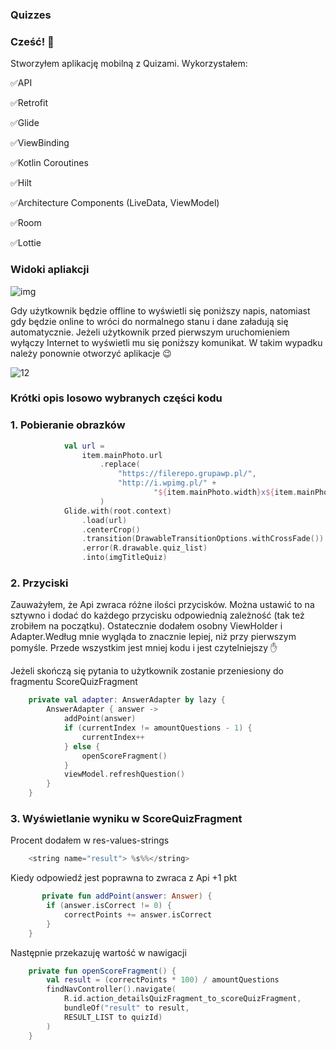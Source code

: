 ### Quizzes

### Cześć! 👋

Stworzyłem aplikację mobilną z Quizami. Wykorzystałem:

:white_check_mark:API

:white_check_mark:Retrofit

:white_check_mark:Glide

:white_check_mark:ViewBinding

:white_check_mark:Kotlin Coroutines

:white_check_mark:Hilt

:white_check_mark:Architecture Components (LiveData, ViewModel)

:white_check_mark:Room

:white_check_mark:Lottie

### Widoki apliakcji

![img](https://user-images.githubusercontent.com/75754448/122287264-09b18080-cef1-11eb-855a-a7af239e2af0.png)


Gdy użytkownik będzie offline to wyświetli się poniższy napis, natomiast gdy będzie online to wróci do normalnego stanu i dane załadują się automatycznie.
Jeżeli użytkownik przed pierwszym uruchomieniem wyłączy Internet to wyświetli mu się poniższy komunikat. W takim wypadku należy ponownie otworzyć aplikacje  :wink:

![12](https://user-images.githubusercontent.com/75754448/122305167-b8ac8700-cf06-11eb-8292-15cffdd56d44.png)


### Krótki opis losowo wybranych części kodu

### 1. Pobieranie obrazków

```Kotlin
            val url =
                item.mainPhoto.url
                    .replace(
                        "https://filerepo.grupawp.pl/",
                        "http://i.wpimg.pl/" +
                                "${item.mainPhoto.width}x${item.mainPhoto.height}/filerepo.grupawp.pl/"
                    )
            Glide.with(root.context)
                .load(url)
                .centerCrop()
                .transition(DrawableTransitionOptions.withCrossFade())
                .error(R.drawable.quiz_list)
                .into(imgTitleQuiz)
```

### 2. Przyciski

Zauważyłem, że Api zwraca różne ilości przycisków. Można ustawić to na sztywno i dodać do każdego przycisku odpowiednią zależność (tak też zrobiłem na początku).
Ostatecznie dodałem osobny ViewHolder i Adapter.Według mnie wygląda to znacznie lepiej, niż przy pierwszym pomyśle. Przede wszystkim jest mniej kodu i jest czytelniejszy :hand:

Jeżeli skończą się pytania to użytkownik zostanie przeniesiony do fragmentu ScoreQuizFragment

```Kotlin
    private val adapter: AnswerAdapter by lazy {
        AnswerAdapter { answer ->
            addPoint(answer)
            if (currentIndex != amountQuestions - 1) {
                currentIndex++
            } else {
                openScoreFragment()
            }
            viewModel.refreshQuestion()
        }
    }
```

### 3. Wyświetlanie wyniku w ScoreQuizFragment

Procent dodałem w res-values-strings

```Kotlin
    <string name="result"> %s%%</string>
```

Kiedy odpowiedź jest poprawna to zwraca z Api +1 pkt

```Kotlin
       private fun addPoint(answer: Answer) {
        if (answer.isCorrect != 0) {
            correctPoints += answer.isCorrect
        }
    }
```
Następnie przekazuję wartość w nawigacji

```Kotlin
    private fun openScoreFragment() {
        val result = (correctPoints * 100) / amountQuestions
        findNavController().navigate(
            R.id.action_detailsQuizFragment_to_scoreQuizFragment,
            bundleOf("result" to result,
            RESULT_LIST to quizId)
        )
    }
```
